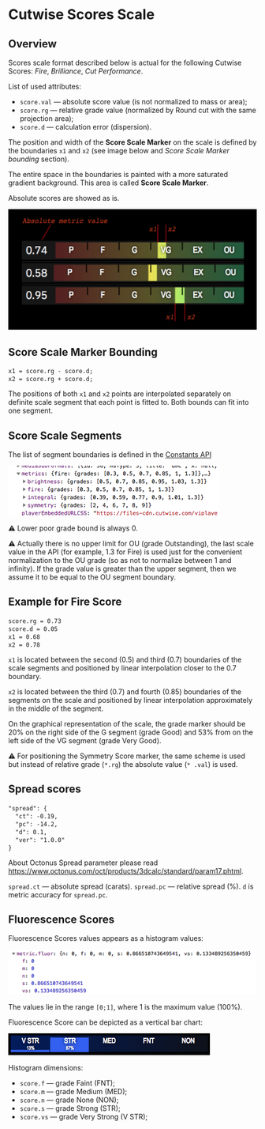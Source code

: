 # Cutwise Scores Scale

## Overview

Scores scale format described below is actual for the following Cutwise Scores: _Fire_, _Brilliance_, _Cut Performance_.

List of used attributes:

- `score.val` — absolute score value (is not normalized  to mass or area);
- `score.rg` — relative grade value (normalized by Round cut with the same projection area);
- `score.d` — calculation error (dispersion).

The position and width of the **Score Scale Marker** on the scale is defined by the boundaries `x1` and `x2` (see image below and _Score Scale Marker bounding_ section).

The entire space in the boundaries is painted with a more saturated gradient background. This area is called **Score Scale Marker**.

Absolute scores are showed as is.

![Fig.1](img/scores-scale.png)

## Score Scale Marker Bounding

```
x1 = score.rg - score.d;
x2 = score.rg + score.d;
```

The positions of both `x1` and `x2` points are interpolated separately on definite scale segment that each point is fitted to. Both bounds can fit into one segment.

## Score Scale Segments

The list of segment boundaries is defined in the [Constants API](constants-api.md)

![Fig.1](img/score-boundaries.png)

⚠️ Lower poor grade bound is always 0.

⚠️ Actually there is no upper limit for OU (grade Outstanding), the last scale value in the API (for example, 1.3 for Fire) is used just for the convenient normalization to the OU grade (so as not to normalize between 1 and infinity). If the grade value is greater than the upper segment, then we assume it to be equal to the OU segment boundary.

## Example for Fire Score

```
score.rg = 0.73
score.d = 0.05
x1 = 0.68
x2 = 0.78
```

`x1` is located between the second (0.5) and third (0.7) boundaries of the scale segments and positioned by linear interpolation closer to the 0.7 boundary.

`x2` is located between the third (0.7) and fourth (0.85) boundaries of the segments on the scale and positioned by linear interpolation approximately in the middle of the segment.

On the graphical representation of the scale, the grade marker should be 20% on the right side of the G segment (grade Good) and 53% from on the left side of the VG segment (grade Very Good).

⚠️ For positioning the Symmetry Score marker, the same scheme is used but instead of relative grade (`*.rg`) the absolute value (`* .val`) is used.

## Spread scores

```
"spread": {
  "ct": -0.19,
  "pc": -14.2,
  "d": 0.1,
  "ver": "1.0.0"
}
```

About Octonus Spread parameter please read https://www.octonus.com/oct/products/3dcalc/standard/param17.phtml.

`spread.ct` — absolute spread (carats).
`spread.pc` — relative spread (%).
`d` is metric accuracy for `spread.pc`.

## Fluorescence Scores

Fluorescence Scores values appears as a histogram values:

![Fig.1](img/score-fluor-1.png)

The values lie in the range `[0;1]`, where 1 is the maximum value (100%).

Fluorescence Score can be depicted as a vertical bar chart:

![Fig.1](img/score-fluor-2.png)

Histogram dimensions:

- `score.f` — grade Faint (FNT);
- `score.m` — grade Medium (MED);
- `score.n` — grade None (NON);
- `score.s` — grade Strong (STR);
- `score.vs` — grade Very Strong (V STR);
